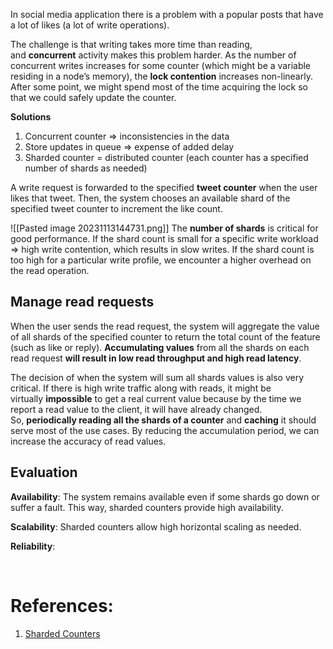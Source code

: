 
In social media application there is a problem with a popular posts that have a lot of likes (a lot of write operations). 

The challenge is that writing takes more time than reading, and **concurrent** activity makes this problem harder. As the number of concurrent writes increases for some counter (which might be a variable residing in a node’s memory), the **lock contention** increases non-linearly. After some point, we might spend most of the time acquiring the lock so that we could safely update the counter.

**Solutions**
1. Concurrent counter => inconsistencies in the data
2. Store updates in queue => expense of added delay
3. Sharded counter = distributed counter (each counter has a specified number of shards as needed)

A write request is forwarded to the specified **tweet counter** when the user likes that tweet. Then, the system chooses an available shard of the specified tweet counter to increment the like count.

![[Pasted image 20231113144731.png]]
The **number of shards** is critical for good performance. 
If the shard count is small for a specific write workload => high write contention, which results in slow writes.
If the shard count is too high for a particular write profile, we encounter a higher overhead on the read operation.

## Manage read requests

When the user sends the read request, the system will aggregate the value of all shards of the specified counter to return the total count of the feature (such as like or reply). **Accumulating values** from all the shards on each read request **will result in low read throughput and high read latency**.

The decision of when the system will sum all shards values is also very critical. If there is high write traffic along with reads, it might be virtually **impossible** to get a real current value because by the time we report a read value to the client, it will have already changed. So, **periodically reading all the shards of a counter** and **caching** it should serve most of the use cases. By reducing the accumulation period, we can increase the accuracy of read values.

## Evaluation

**Availability**: The system remains available even if some shards go down or suffer a fault. This way, sharded counters provide high availability.

**Scalability**: Sharded counters allow high horizontal scaling as needed.

**Reliability**: 


 
# References:

1. [Sharded Counters](!https://medium.com/@sureshpodeti/sharded-counters-8a9a760a7b53)